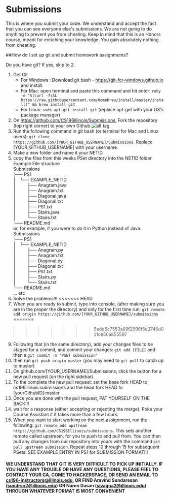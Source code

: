 # Submissions
This is where you submit your code. We understand and accept the fact that you can see everyone else's submissions. We are not going to do anything to prevent you from cheating. Keep in mind that this is an Honors course, meant for enriching your knowledge. You gain absolutely nothing from cheating.

##How do I set up git and submit homework assignments?

Do you have git? If yes, skip to 2.

1. Get Git
    - For Windows : Download git bash - https://git-for-windows.github.io and install.
    - For Mac: open terminal and paste this command and hit enter: ```ruby -e "$(curl -fsSL         https://raw.githubusercontent.com/Homebrew/install/master/install)" && brew install git```
    - For Linux: ```sudo apt-get install git``` (replace apt-get with your OS's package manager)
2. On https://github.com/CS196Illinois/Submissions, Fork the repository (top right corner) to your own Github ![alt tag](http://i.imgur.com/ZsWvoKw.png)
3. Run the following command in git bash (or terminal for Mac and Linux users): ```git clone https://github.com/[YOUR_GITHUB_USERNAME]/Submissions```. Replace [YOUR_GITHUB_USERNAME] with your username.
4. Make a new folder and name it your NETID
5. copy the files from this weeks PSet directory into the NETID folder
    Example File structure <br />
Submissions<br />
├── PS1<br />
│   └── EXAMPLE_NETID<br />
│             ├── Anagram.java<br />
│             ├── Anagram.txt<br />
│             ├── Diagonal.java<br />
│             ├── Diagonal.txt<br />
│             ├── PS1.txt<br />
│             ├── Stairs.java<br />
│             └── Stairs.txt<br />
└── README.md<br />
    or, for example, if you were to do it in Python instead of Java: <br />
Submissions<br />
├── PS1<br />
│   └── EXAMPLE_NETID<br />
│             ├── Anagram.py<br />
│             ├── Anagram.txt<br />
│             ├── Diagonal.py<br />
│             ├── Diagonal.txt<br />
│             ├── PS1.txt<br />
│             ├── Stairs.py<br />
│             └── Stairs.txt<br />
└── README.md<br />
... etc
6. Solve the problems!!!
<<<<<<< HEAD
8. When you are ready to submit, type into console, (after making sure you are in the proper the directory) and only for the first time run: ```git remote add origin https://github.com/[YOUR_GITHUB_USERNAME]/submissions```
=======
>>>>>>> 5edd6c7553a89f2596f5e3746d02fce50a855597
9. Following that (in the same directory), add your changes files to be staged for a commit, and commit your changes:
```git add [FILE]``` and then a 
```git commit -m "PSET submission"```
10. then run ```git push origin master``` (you may need to ```git pull``` to catch up to master)
11. On github.com/[YOUR_USERNAME]/Submissions, click the button for a new pull request (on the right sidebar)
12. To the complete the new pull request: set the base fork HEAD to cs196illinois:submissions and the head fork HEAD to [yourGithubID]:master
13. Once you are done with the pull request, PAT YOURSELF ON THE BACK!!!
14. wait for a response (either accepting or rejecting the merge). Poke your Course Assistant if it takes more than a few hours.
15. When you want to start working on the next assignment, run the following: ```git remote add upstream https://github.com/CS196Illinois/submissions```. This sets another remote called upstream. for you to push to and pull from. You can then pull any changes from our repository into yours with the command ```git pull upstream submission```. 
Repeat steps 10 through 15 for subsequent PSets!
SEE EXAMPLE ENTRY IN PS1 for SUBMISSION FORMAT!!!

#### WE UNDERSTAND THAT GIT IS VERY DIFFICULT TO PICK UP INITIALLY. IF YOU HAVE ANY TROUBLE OR HAVE ANY QUESTIONS, PLEASE FEEL TO CONTACT YOUR CA, COME TO HACKERSPACE, OR SEND AN EMAIL TO cs196-instructors@illinois.edu, OR FIND Aravind Sundaresan (sundrsn2@illinois.edu) OR Naren Dasan (sivagna2@illinois.edu) THROUGH WHATEVER FORMAT IS MOST CONVENIENT
